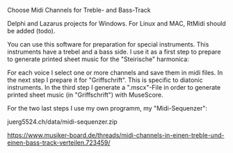 Choose Midi Channels for Treble- and Bass-Track

Delphi and Lazarus projects for Windows. For Linux and MAC, RtMidi should be added (todo).

You can use this software for preparation for special instruments. This instruments have a trebel and a bass side. I use it as a first step to prepare to generate printed sheet music for the "Steirische" harmonica:

For each voice I select one or more channels and save them in midi files. In the next step I prepare it for "Griffschrift". This is specific to diatonic instruments. In the third step I generate a ".mscx"-File in order to generate printed sheet music (in "Griffschrift") with MuseScore.

For the two last steps I use my own programm, my "Midi-Sequenzer":

juerg5524.ch/data/midi-sequenzer.zip


https://www.musiker-board.de/threads/midi-channels-in-einen-treble-und-einen-bass-track-verteilen.723459/
